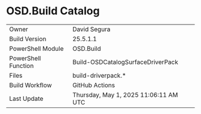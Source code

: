 ﻿# OSD.Build Catalog

| | |
|-|-|
| Owner | David Segura |
| Build Version | 25.5.1.1 |
| PowerShell Module | OSD.Build |
| PowerShell Function | Build-OSDCatalogSurfaceDriverPack |
| Files | build-driverpack.* |
| Build Workflow | GitHub Actions |
| Last Update | Thursday, May 1, 2025 11:06:11 AM UTC |
